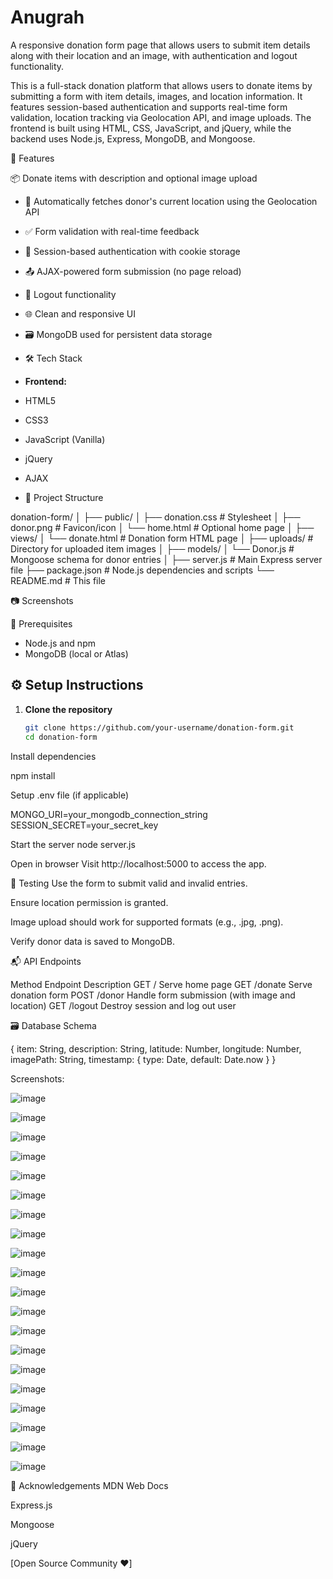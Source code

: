 # Anugrah
A responsive donation form page that allows users to submit item details along with their location and an image, with authentication and logout functionality.

This is a full-stack donation platform that allows users to donate items by submitting a form with item details, images, and location information. It features session-based authentication and supports real-time form validation, location tracking via Geolocation API, and image uploads. The frontend is built using HTML, CSS, JavaScript, and jQuery, while the backend uses Node.js, Express, MongoDB, and Mongoose.

🚀 Features

📦 Donate items with description and optional image upload

- 📍 Automatically fetches donor's current location using the Geolocation API
- ✅ Form validation with real-time feedback
- 🔐 Session-based authentication with cookie storage
- 📤 AJAX-powered form submission (no page reload)
- 🔁 Logout functionality
- 🌐 Clean and responsive UI
- 🗃️ MongoDB used for persistent data storage

- 🛠️ Tech Stack

- **Frontend:**
- HTML5
- CSS3
- JavaScript (Vanilla)
- jQuery
- AJAX

- 📁 Project Structure

donation-form/
│
├── public/
│   ├── donation.css              # Stylesheet
│   ├── donor.png                 # Favicon/icon
│   └── home.html                 # Optional home page
│
├── views/
│   └── donate.html               # Donation form HTML page
│
├── uploads/                      # Directory for uploaded item images
│
├── models/
│   └── Donor.js                  # Mongoose schema for donor entries
│
├── server.js                     # Main Express server file
├── package.json                  # Node.js dependencies and scripts
└── README.md                     # This file

📷 Screenshots

🧩 Prerequisites

- Node.js and npm
- MongoDB (local or Atlas)

## ⚙️ Setup Instructions

1. **Clone the repository**
   ```bash
   git clone https://github.com/your-username/donation-form.git
   cd donation-form

Install dependencies

npm install

Setup .env file (if applicable)

MONGO_URI=your_mongodb_connection_string
SESSION_SECRET=your_secret_key

Start the server
node server.js

Open in browser Visit http://localhost:5000 to access the app.

🧪 Testing
Use the form to submit valid and invalid entries.

Ensure location permission is granted.

Image upload should work for supported formats (e.g., .jpg, .png).

Verify donor data is saved to MongoDB.

📬 API Endpoints

Method	Endpoint	Description
GET	/	Serve home page
GET	/donate	Serve donation form
POST	/donor	Handle form submission (with image and location)
GET	/logout	Destroy session and log out user

🗃️ Database Schema

{
  item: String,
  description: String,
  latitude: Number,
  longitude: Number,
  imagePath: String,
  timestamp: { type: Date, default: Date.now }
}


Screenshots:

![image](https://github.com/user-attachments/assets/fdced12d-552e-49b9-b6d6-b91d5fff9d59)

![image](https://github.com/user-attachments/assets/999afdb6-04bf-4830-8645-cc7ce663a05b)

![image](https://github.com/user-attachments/assets/09e8e91c-0e45-401d-b0b2-741920ec655c)

![image](https://github.com/user-attachments/assets/a7a3f66b-79cf-48e8-bf5b-7373afcf8447)

![image](https://github.com/user-attachments/assets/02d4c2d4-9911-48cc-bae6-f982da69654a)

![image](https://github.com/user-attachments/assets/e661181f-b4b8-4050-b35f-05c1a5248aca)

![image](https://github.com/user-attachments/assets/23bdefe5-2ee9-4c2f-8e38-d4a518a55508)

![image](https://github.com/user-attachments/assets/158fa4c9-3d07-4a91-b50a-a4be01626d90)

![image](https://github.com/user-attachments/assets/73c2911a-c58b-4cd1-a210-ec0855ebe5f4)

![image](https://github.com/user-attachments/assets/a4b2044f-a70d-48a9-992c-1f9a3603e914)

![image](https://github.com/user-attachments/assets/ca4c366e-62d9-45c7-88dc-cee40627f5c2)

![image](https://github.com/user-attachments/assets/fa40ba48-9f0f-4ee5-a139-76b5975be247)

![image](https://github.com/user-attachments/assets/8b69d97d-e73b-4420-b51d-0c5ba41788d4)

![image](https://github.com/user-attachments/assets/59beaf9b-1af8-4ee6-ae7e-6be2b595861d)

![image](https://github.com/user-attachments/assets/489eef48-04b3-40f5-a86e-4d0ace5d6218)

![image](https://github.com/user-attachments/assets/ba0792df-5f71-44f5-b69c-6027218e7500)

![image](https://github.com/user-attachments/assets/da6913b3-74ad-49c5-ab72-3f3d396aa320)

![image](https://github.com/user-attachments/assets/3c7b0cb3-5bd4-43ee-ab3a-45912ab38684)

![image](https://github.com/user-attachments/assets/111338ea-08ab-4731-a27b-c101495da413)

![image](https://github.com/user-attachments/assets/a0df013d-e884-40f5-994f-45029c27c99d)


🙌 Acknowledgements
MDN Web Docs

Express.js

Mongoose

jQuery

[Open Source Community ❤️]




